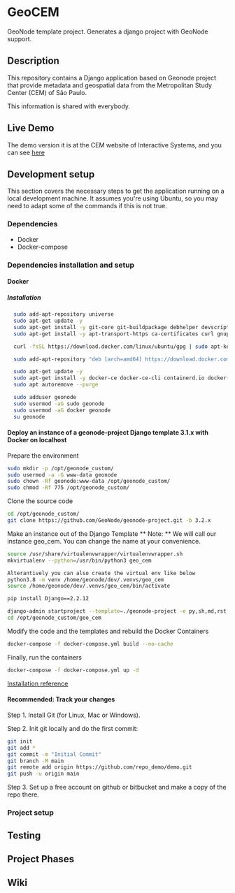 # GeoCEM

GeoNode template project. Generates a django project with GeoNode support.
## Description
This repository contains a Django application based on Geonode project that provide metadata and geospatial data from the Metropolitan Study Center (CEM) of São Paulo.

This information is shared with everybody.
## Live Demo
The demo version it is at the CEM website of Interactive Systems, and you can see [here](http://200.144.244.238)
## Development setup
This section covers the necessary steps to get the application running on a
local development machine. It assumes you're using Ubuntu, so you may need
to adapt some of the commands if this is not true.
### Dependencies
- Docker
- Docker-compose

### Dependencies installation and setup

#### Docker
##### Installation
  ```bash
    sudo add-apt-repository universe
    sudo apt-get update -y
    sudo apt-get install -y git-core git-buildpackage debhelper devscripts
    sudo apt-get install -y apt-transport-https ca-certificates curl gnupg-agent software-properties-common

    curl -fsSL https://download.docker.com/linux/ubuntu/gpg | sudo apt-key add -

    sudo add-apt-repository "deb [arch=amd64] https://download.docker.com/linux/ubuntu $(lsb_release -cs) stable"

    sudo apt-get update -y
    sudo apt-get install -y docker-ce docker-ce-cli containerd.io docker-compose
    sudo apt autoremove --purge

    sudo adduser geonode
    sudo usermod -aG sudo geonode
    sudo usermod -aG docker geonode
    su geonode
  ```
#### Deploy an instance of a geonode-project Django template 3.1.x with Docker on localhost
Prepare the environment
  ```bash
  sudo mkdir -p /opt/geonode_custom/
  sudo usermod -a -G www-data geonode
  sudo chown -Rf geonode:www-data /opt/geonode_custom/
  sudo chmod -Rf 775 /opt/geonode_custom/
  ```
Clone the source code
  ```bash
  cd /opt/geonode_custom/
  git clone https://github.com/GeoNode/geonode-project.git -b 3.2.x
  ```
Make an instance out of the Django Template
** Note: ** We will call our instance geo_cem. You can change the name at your convenience.
   ```bash
   source /usr/share/virtualenvwrapper/virtualenvwrapper.sh
   mkvirtualenv --python=/usr/bin/python3 geo_cem

   Alterantively you can also create the virtual env like below
   python3.8 -m venv /home/geonode/dev/.venvs/geo_cem
   source /home/geonode/dev/.venvs/geo_cem/bin/activate

   pip install Django==2.2.12

   django-admin startproject --template=./geonode-project -e py,sh,md,rst,json,yml,ini,env,sample,properties -n monitoring-cron -n Dockerfile geo_cem
   cd /opt/geonode_custom/geo_cem
   ```
Modify the code and the templates and rebuild the Docker Containers
   ```bash
   docker-compose -f docker-compose.yml build --no-cache
   ```
Finally, run the containers
   ```bash
   docker-compose -f docker-compose.yml up -d
   ```
[Installation reference](https://docs.geonode.org/en/master/install/advanced/project/index.html#deploy-an-instance-of-a-geonode-project-django-template-3-2-0-with-docker-on-localhost)

#### Recommended: Track your changes

Step 1. Install Git (for Linux, Mac or Windows).

Step 2. Init git locally and do the first commit:

```bash
git init
git add *
git commit -m "Initial Commit"
git branch -M main
git remote add origin https://github.com/repo_demo/demo.git
git push -u origin main
```

Step 3. Set up a free account on github or bitbucket and make a copy of the repo there.



### Project setup

## Testing

## Project Phases

## Wiki
